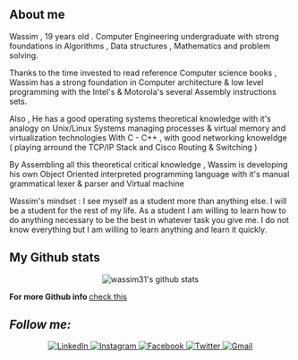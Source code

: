 ## About me
Wassim , 19 years old . Computer Engineering undergraduate with strong foundations in Algorithms , Data structures , Mathematics and problem solving. 

Thanks to the time invested to read reference Computer science books , Wassim has a strong foundation in Computer architecture & low level programming with the Intel's & Motorola's several Assembly instructions sets.

Also , He has a good operating systems theoretical knowledge with it's analogy on Unix/Linux Systems managing processes & virtual memory and virtualization technologies With C - C++ , with good networking knoweldge ( playing arround the TCP/IP Stack and Cisco Routing & Switching )

By Assembling all this theoretical critical knowledge , Wassim is developing his own Object Oriented interpreted programming language with it's manual grammatical lexer & parser and Virtual machine

Wassim's mindset : 
I see myself as a student more than anything else. I will be a student for the rest of my life. As a student I am willing to learn how to do anything necessary to be the best in whatever task you give me. I do not know everything but I am willing to learn anything and learn it quickly.


## My Github stats
<p align='center'>
  <img align="center" src="https://github-readme-stats.vercel.app/api?username=wassim31&bg_color=071A2C&icon_color=4194FD&show_icons=true&count_private=true&theme=tokyonight&line_height=27&text_color=FFFFFF" alt="wassim31's github stats"/>
</p>

<p>
  <b>For more Github info </b>
  <a href="https://gitprofilee.netlify.app/user?id=wassim31">check this</a>
</p>

<h2><i>Follow me:</i></h2>
<div  align="center">

  <a href="https://www.linkedin.com/in/wassimboussebha/" target="_blank">
    <img src="https://img.shields.io/badge/LinkedIn-%230077B5.svg?&style=flat-square&logo=linkedin&logoColor=white&color=071A2C" alt="LinkedIn">
  </a>
  <a href="https://www.instagram.com/wassim.dev/" target="_blank">
    <img src="https://img.shields.io/badge/Instagram-%23E4405F.svg?&style=flat-square&logo=instagram&logoColor=white&color=071A2C" alt="Instagram">
  </a>
  <a href="https://www.facebook.com/juste.wassim.75/" target="_blank">
    <img src="https://img.shields.io/badge/Facebook-%231877F2.svg?&style=flat-square&logo=facebook&logoColor=white&color=071A2C" alt="Facebook">
  </a>

 <a href="https://twitter.com/oran_wassim" target="_blank">
    <img src="https://img.shields.io/badge/Twitter-%231877F2.svg?&style=flat-square&logo=twitter&logoColor=white&color=071A2C" alt="Twitter">
  </a>
   <a href="mailto:wassimbs088@gmail.com" mailto="wassimbs088@gmail.com" target="_blank">
    <img src="https://img.shields.io/badge/Gmail-%231877F2.svg?&style=flat-square&logo=gmail&logoColor=white&color=071A2C" alt="Gmail">
  </a>
</div>


